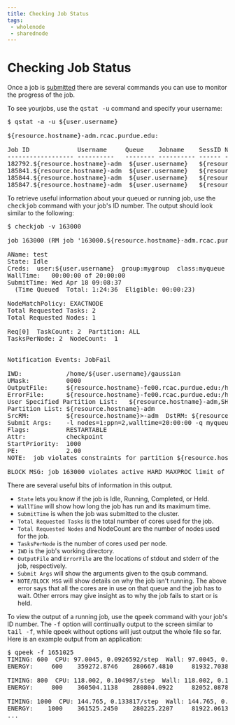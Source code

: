 ```yaml
---
title: Checking Job Status
tags:
 - wholenode
 - sharednode
---
```


# Checking Job Status

Once a job is [submitted](../submit) there are several commands you can use to monitor the progress of the job.

To see yourjobs, use the <kbd>qstat -u</kbd> command and specify your username:</p>
<pre>
$ qstat -a -u ${user.username}

${resource.hostname}-adm.rcac.purdue.edu:
                                                                   Req'd  Req'd   Elap
Job ID             Username     Queue    Jobname    SessID NDS TSK Memory Time  S Time
------------------ ----------   -------- ---------- ------ --- --- ------ ----- - -----
182792.${resource.hostname}-adm  ${user.username}   ${resource.queue} job1        28422   1   4    --  23:00 R 20:19
185841.${resource.hostname}-adm  ${user.username}   ${resource.queue} job2        24445   1   4    --  23:00 R 20:19
185844.${resource.hostname}-adm  ${user.username}   ${resource.queue} job3        12999   1   4    --  23:00 R 20:18
185847.${resource.hostname}-adm  ${user.username}   ${resource.queue} job4        13151   1   4    --  23:00 R 20:18
</pre>

To retrieve useful information about your queued or running job, use the <kbd>checkjob</kbd> command with your job's ID number. The output should look similar to the following:

<pre>
$ checkjob -v 163000

job 163000 (RM job '163000.${resource.hostname}-adm.rcac.purdue.edu')

AName: test
State: Idle
Creds:  user:${user.username}  group:mygroup  class:myqueue
WallTime:   00:00:00 of 20:00:00
SubmitTime: Wed Apr 18 09:08:37
  (Time Queued  Total: 1:24:36  Eligible: 00:00:23)

NodeMatchPolicy: EXACTNODE
Total Requested Tasks: 2
Total Requested Nodes: 1

Req[0]  TaskCount: 2  Partition: ALL
TasksPerNode: 2  NodeCount:  1


Notification Events: JobFail

IWD:            /home/${user.username}/gaussian
UMask:          0000
OutputFile:     ${resource.hostname}-fe00.rcac.purdue.edu:/home/${user.username}/gaussian/test.o163000
ErrorFile:      ${resource.hostname}-fe00.rcac.purdue.edu:/home/${user.username}/gaussian/test.e163000
User Specified Partition List:   ${resource.hostname}-adm,SHARED
Partition List: ${resource.hostname}-adm
SrcRM:          ${resource.hostname}>-adm  DstRM: ${resource.hostname}-adm  DstRMJID: 163000.${resource.hostname}-adm.rcac.purdue.edu
Submit Args:    -l nodes=1:ppn=2,walltime=20:00:00 -q myqueue
Flags:          RESTARTABLE
Attr:           checkpoint
StartPriority:  1000
PE:             2.00
NOTE:  job violates constraints for partition ${resource.hostname}-adm (job 163000 violates active HARD MAXPROC limit of 160 for class myqueue  partition ALL (Req: 2  InUse: 160))

BLOCK MSG: job 163000 violates active HARD MAXPROC limit of 160 for class myqueue  partition ALL (Req: 2  InUse: 160) (recorded at last scheduling iteration)
</pre>

There are several useful bits of information in this output.

* `State` lets you know if the job is Idle, Running, Completed, or Held.
* `WallTime` will show how long the job has run and its maximum time.
* `SubmitTime` is when the job was submitted to the cluster.
* `Total Requested Tasks` is the total number of cores used for the job.
* `Total Requested Nodes` and NodeCount are the number of nodes used for the job.
* `TasksPerNode` is the number of cores used per node.
* `IWD` is the job's working directory.
* `OutputFile` and `ErrorFile` are the locations of stdout and stderr of the job, respectively.
* `Submit Args` will show the arguments given to the qsub command.
* `NOTE/BLOCK MSG` will show details on why the job isn't running. The above error says that all the cores are in use on that queue and the job has to wait. Other errors may give insight as to why the job fails to start or is held.


To view the output of a running job, use the <kbd>qpeek</kbd> command with your job's ID number. The <kbd>-f</kbd> option will continually output to the screen similar to <kbd>tail -f</kbd>, while qpeek without options will just output the whole file so far. Here is an example output from an application:

<pre>
$ qpeek -f 1651025
TIMING: 600  CPU: 97.0045, 0.0926592/step  Wall: 97.0045, 0.0926592/step, 0.11325 hours remaining, 809.902344 MB of memory in use.
ENERGY:     600    359272.8746    280667.4810     81932.7038      5055.7519       -4509043.9946    383233.0971         0.0000         0.0000    947701.9550       -2451180.1312       298.0766  -3398882.0862  -2442581.9707       298.2890           1125.0475        77.0325  10193721.6822         3.5650         3.0569

TIMING: 800  CPU: 118.002, 0.104987/step  Wall: 118.002, 0.104987/step, 0.122485 hours remaining, 809.902344 MB of memory in use.
ENERGY:     800    360504.1138    280804.0922     82052.0878      5017.1543       -4511471.5475    383214.3057         0.0000         0.0000    946597.3980       -2453282.3958       297.7292  -3399879.7938  -2444652.9520       298.0805            978.4130        67.0123  10193578.8030        -0.1088         0.2596

TIMING: 1000  CPU: 144.765, 0.133817/step  Wall: 144.765, 0.133817/step, 0.148686 hours remaining, 809.902344 MB of memory in use.
ENERGY:    1000    361525.2450    280225.2207     81922.0613      5126.4104       -4513315.2802    383460.2355         0.0000         0.0000    947232.8722       -2453823.2352       297.9291  -3401056.1074  -2445219.8163       297.9184            823.8756        43.2552  10193174.7961        -0.7191        -0.2392
...
</pre>
